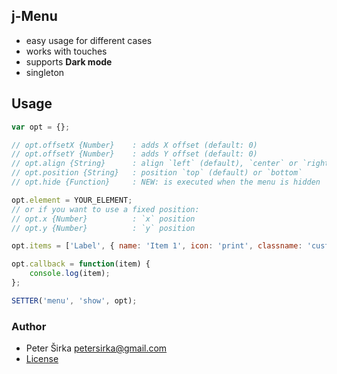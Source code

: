 ## j-Menu

- easy usage for different cases
- works with touches
- supports __Dark mode__
- singleton

## Usage

```javascript
var opt = {};

// opt.offsetX {Number}    : adds X offset (default: 0)
// opt.offsetY {Number}    : adds Y offset (default: 0)
// opt.align {String}      : align `left` (default), `center` or `right`
// opt.position {String}   : position `top` (default) or `bottom`
// opt.hide {Function}     : NEW: is executed when the menu is hidden

opt.element = YOUR_ELEMENT;
// or if you want to use a fixed position:
// opt.x {Number}          : `x` position
// opt.y {Number}          : `y` position

opt.items = ['Label', { name: 'Item 1', icon: 'print', classname: 'custom_class_name' }, { name: 'Item 2', icon: 'home', note: 'A simple description for this item' }, '-', { name: 'Item 3', icon: '!far fa-envelope', children: [{ name: 'Submenu item 1', icon: 'cog' }, { name: 'Submenu item 2', icon: 'home' }] }, { name: 'SElected', icon: 'check-circle', selected: true }];

opt.callback = function(item) {
	console.log(item);
};

SETTER('menu', 'show', opt);
```

### Author

- Peter Širka <petersirka@gmail.com>
- [License](https://www.totaljs.com/license/)